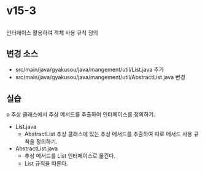 # v15-3

 
##
인터페이스 활용하여 객체 사용 규칙 정의

## 변경 소스

- src/main/java/gyakusou/java/mangement/util/List.java 추가
- src/main/java/gyakusou/java/mangement/util/AbstractList.java 변경
  
  
## 실습

o 추상 클래스에서 추상 메서드를 추출하여 인터페이스를 정의하기. 

- List.java
  - AbstractList 추상 클래스에 있는 추상 메서드를 추출하여 따로 메서드 사용 규칙을 정의하기.
- AbstractList.java
  - 추상 메서드를 List 인터페이스로 옮긴다.
  - List 규칙을 따른다.
  
  
  
  
  
  
  
  
  
  
